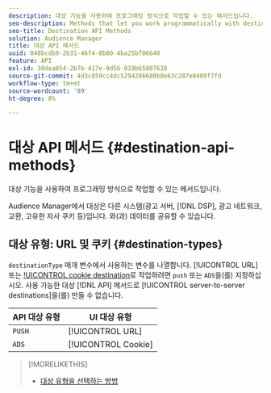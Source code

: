 ```yaml
---
description: 대상 기능을 사용하여 프로그래밍 방식으로 작업할 수 있는 메서드입니다.
seo-description: Methods that let you work programmatically with destination features.
seo-title: Destination API Methods
solution: Audience Manager
title: 대상 API 메서드
uuid: 048bcdb9-2b31-46f4-8b80-4ba25bf06640
feature: API
exl-id: 38dea854-2b7b-417e-9d56-919b65807628
source-git-commit: 4d3c859cc4dc5294286680b0e63c287e0409f7fd
workflow-type: tm+mt
source-wordcount: '89'
ht-degree: 0%

---
```


# 대상 API 메서드 {#destination-api-methods}

대상 기능을 사용하여 프로그래밍 방식으로 작업할 수 있는 메서드입니다.

<!-- c_destinations_api.xml -->

Audience Manager에서 대상은 다른 시스템(광고 서버, [!DNL DSP], 광고 네트워크, 교환, 고유한 자사 쿠키 등)입니다. 와(과) 데이터를 공유할 수 있습니다.

## 대상 유형: URL 및 쿠키 {#destination-types}

`destinationType` 매개 변수에서 사용하는 변수를 나열합니다. [!UICONTROL URL] 또는 [!UICONTROL cookie destination](으)로 작업하려면 `push` 또는 `ADS`을(를) 지정하십시오. 사용 가능한 대상 [!DNL API] 메서드로 [!UICONTROL server-to-server destinations]을(를) 만들 수 없습니다.

<!-- r_destination_types.xml -->

| API 대상 유형 | UI 대상 유형 |
|---|---|
| `PUSH` | [!UICONTROL URL] |
| `ADS` | [!UICONTROL Cookie] |

>[!MORELIKETHIS]
>
>* [대상 유형을 선택하는 방법](../../../features/destinations/destinations.md)
